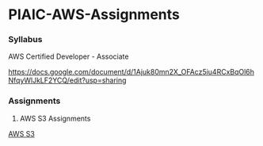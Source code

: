 # PIAIC-AWS-Assignments



### Syllabus

AWS Certified Developer - Associate

https://docs.google.com/document/d/1Ajuk80mn2X_OFAcz5iu4RCxBqOl6hNfqyWlJkLF2YCQ/edit?usp=sharing



### Assignments

1. AWS S3 Assignments

[AWS S3](/AWS-S3/README.md)
    
